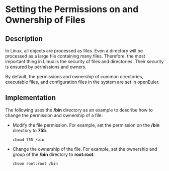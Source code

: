 # Setting the Permissions on and Ownership of Files<a name="EN-US_TOPIC_0192977547"></a>

## Description<a name="en-us_topic_0152100343_seaafaf18fb1a4664a544d16bb3b63d19"></a>

In Linux, all objects are processed as files. Even a directory will be processed as a large file containing many files. Therefore, the most important thing in Linux is the security of files and directories. Their security is ensured by permissions and owners.

By default, the permissions and ownership of common directories, executable files, and configuration files in the system are set in openEuler.

## Implementation<a name="en-us_topic_0152100343_s18da65b4677f44ad932ae3f79e115386"></a>

The following uses the  **/bin**  directory as an example to describe how to change the permission and ownership of a file:

-   Modify the file permission. For example, set the permission on the  **/bin**  directory to  **755**.

    ```
    chmod 755 /bin
    ```

-   Change the ownership of the file. For example, set the ownership and group of the  **/bin**  directory to  **root:root**.

    ```
    chown root:root /bin
    ```


